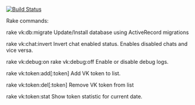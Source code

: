 [![Build Status](https://travis-ci.com/L-Eugene/VkInformer_bot.svg?branch=master)](https://travis-ci.com/L-Eugene/VkInformer_bot)

Rake commands:

rake vk:db:migrate
  Update/Install database using ActiveRecord migrations

rake vk:chat:invert
  Invert chat enabled status. Enables disabled chats and vice versa.

rake vk:debug:on
rake vk:debug:off
  Enable or disable debug logs.

rake vk:token:add[:token]
  Add VK token to list.

rake vk:token:del[:token]
  Remove VK token from list

rake vk:token:stat
  Show token statistic for current date.
